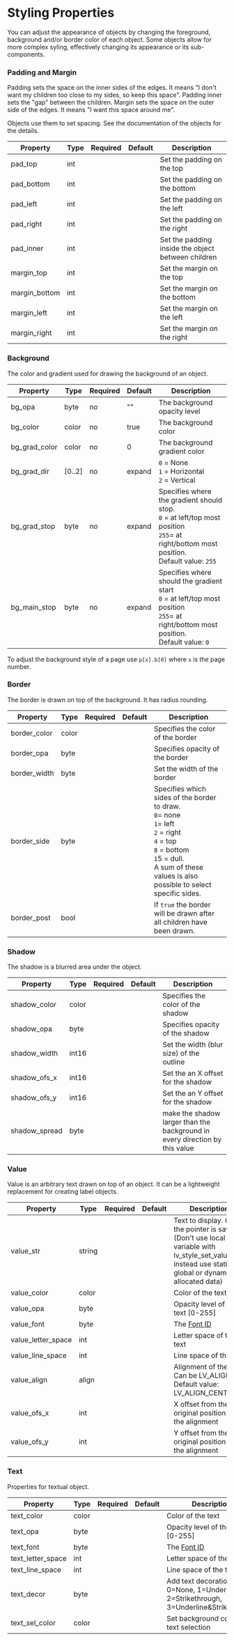 
<h1>Styling Properties</h1>

You can adjust the appearance of objects by changing the foreground, background and/or border color of each object.
Some objects allow for more complex syling, effectively changing its appearance or its sub-components.



### Padding and Margin

Padding sets the space on the inner sides of the edges. It means "I don't want my children too close to my sides, so keep this space". Padding inner sets the "gap" between the children. Margin sets the space on the outer side of the edges. It means "I want this space around me".

Objects use them to set spacing. See the documentation of the objects for the details.

| Property      | Type| Required | Default | Description
|---------------|-----|----------|---------|--------------
| pad_top       | int | | | Set the padding on the top
| pad_bottom    | int | | | Set the padding on the bottom
| pad_left      | int | | | Set the padding on the left
| pad_right     | int | | | Set the padding on the right
| pad_inner     | int | | | Set the padding inside the object between children
| margin_top    | int | | | Set the margin on the top
| margin_bottom | int | | | Set the margin on the bottom
| margin_left   | int | | | Set the margin on the left
| margin_right  | int | | | Set the margin on the right

### Background

The color and gradient used for drawing the background of an object.

| Property       | Type   | Required | Default | Description
|----------------|--------|----------|---------|--------------
| bg_opa         | byte   | no       | ""      | The background opacity level
| bg_color       | color  | no       | true    | The background color
| bg_grad_color  | color  | no       | 0       | The background gradient color
| bg_grad_dir    | [0..2] | no       | expand  | `0` = None<br>`1` = Horizontal<br>`2` = Vertical
| bg_grad_stop   | byte   | no       | expand  | Specifies where the gradient should stop.<br>`0` = at left/top most position<br>`255`= at right/bottom most position.<br>Default value: `255`
| bg_main_stop   | byte   | no       | expand  | Specifies where should the gradient start<br>`0` = at left/top most position<br>`255`= at right/bottom most position.<br>Default value: `0`

To adjust the background style of a page use `p[x].b[0]` where `x` is the page number.

### Border

The border is drawn on top of the background. It has radius rounding.

| Property     | Type  | Required | Default | Description
|--------------|-------|----------|---------|--------------
| border_color | color | | | Specifies the color of the border
| border_opa   | byte  | | | Specifies opacity of the border
| border_width | byte  | | | Set the width of the border
| border_side  | byte  | | | Specifies which sides of the border to draw.<br>`0`= none<br>`1`= left<br>`2` = right<br>`4` = top<br>`8` = bottom<br>`1`5 = dull.<br>A sum of these values is also possible to select specific sides.
| border_post  | bool  | | | If `true` the border will be drawn after all children have been drawn.

### Shadow

The shadow is a blurred area under the object.

| Property | Type       | Required | Default | Description
|----------|------------|----------|---------|--------------
| shadow_color | color  | | | Specifies the color of the shadow
| shadow_opa   | byte   | | | Specifies opacity of the shadow
| shadow_width | int16  | | | Set the width (blur size) of the outline
| shadow_ofs_x | int16  | | | Set the an X offset for the shadow
| shadow_ofs_y | int16  | | | Set the an Y offset for the shadow
| shadow_spread | byte  | | | make the shadow larger than the background in every direction by this value

### Value

Value is an arbitrary text drawn on top of an object. It can be a lightweight replacement for creating label objects.

| Property           | Type   | Required | Default | Description
|--------------------|--------|----------|---------|--------------
| value_str          | string | | | Text to display. Only the pointer is saved! (Don't use local variable with lv_style_set_value_str, instead use static, global or dynamically allocated data)
| value_color        | color  | | | Color of the text
| value_opa          | byte   | | | Opacity level of the text [0-255]
| value_font         | byte   | | | The [Font ID](fonts.md)
| value_letter_space | int    | | | Letter space of the text
| value_line_space   | int    | | | Line space of the text
| value_align        | align  | | | Alignment of the text. Can be LV_ALIGN_.... Default value: LV_ALIGN_CENTER.
| value_ofs_x        | int    | | | X offset from the original position of the alignment
| value_ofs_y        | int    | | | Y offset from the original position of the alignment

### Text

Properties for textual object.

| Property          | Type | Required | Default | Description
|-------------------|------|----------|---------|--------------
| text_color        | color| | | Color of the text
| text_opa          | byte | | | Opacity level of the text [0-255]
| text_font         | byte | | | The [Font ID](fonts.md)
| text_letter_space | int  | | | Letter space of the text
| text_line_space   | int  | | | Line space of the text
| text_decor        | byte | | | Add text decoration. 0=None, 1=Underline, 2=Strikethrough, 3=Underline&Strikethrough
| text_sel_color    | color| | | Set background color of text selection

<!--
### Line

n/a

### Image

n/a

### Outline

n/a

### Pattern

n/a

### Transitions

n/a

-->
